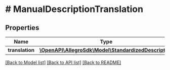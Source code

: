 # # ManualDescriptionTranslation

## Properties

Name | Type | Description | Notes
------------ | ------------- | ------------- | -------------
**translation** | [**\OpenAPI\AllegroSdk\Model\StandardizedDescription**](StandardizedDescription.md) |  | [optional]

[[Back to Model list]](../../README.md#models) [[Back to API list]](../../README.md#endpoints) [[Back to README]](../../README.md)
